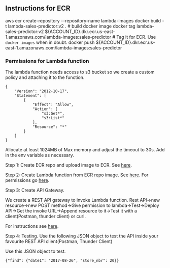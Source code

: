 ## Instructions for ECR

aws ecr create-repository --repository-name lambda-images
docker build -t lambda-sales-predictor:v2 . # build docker image
docker tag lambda-sales-predictor:v2 ${ACCOUNT_ID}.dkr.ecr.us-east-1.amazonaws.com/lambda-images:sales-predictor # Tag it for ECR. Use `docker images` when in doubt.
docker push ${ACCOUNT_ID}.dkr.ecr.us-east-1.amazonaws.com/lambda-images:sales-predictor

### Permissions for Lambda function

The lambda function needs access to s3 bucket so we create a custom policy and attaching it to the function.

```
{
    "Version": "2012-10-17",
    "Statement": [
        {
            "Effect": "Allow",
            "Action": [
                "s3:Get*",
                "s3:List*"
            ],
            "Resource": "*"
        }
    ]
}
```
Allocate at least 1024MB of Max memory and adjust the timeout to 30s. Add in the env variable as necessary.


Step 1: Create ECR repo and upload image to ECR. See [here](#instructions-for-ecr).

Step 2: Create Lambda function from ECR repo image. See [here](https://github.com/alexeygrigorev/aws-lambda-docker/blob/main/guide.md#creating-the-lambda-function).
For permissions go [here](#permissions-for-lambda-function).

Step 3: Create API Gateway.

We create a REST API gateway to invoke Lambda function.
Rest API->new resource->new POST method->Give permission to lambda->Test->Deploy API->Get the invoke URL->Append resource to it->Test it with a client(Postman, thunder client) or curl.

For instructions see [here](https://github.com/alexeygrigorev/aws-lambda-docker/blob/main/guide.md#creating-the-api-gateway).

Step 4: Testing. Use the following JSON object to test the API inside your favourite REST API client(Postman, Thunder Client)

Use this JSON object to test.
```
{"find": {"date1": "2017-08-26", "store_nbr": 20}}
```
